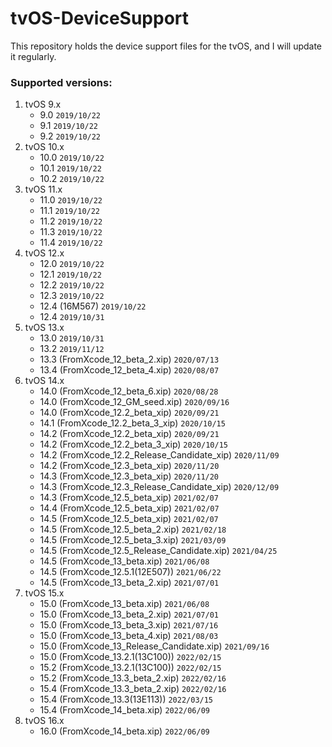 # tvOS-DeviceSupport
This repository holds the device support files for the tvOS, and I will update it regularly.

### Supported versions:
1. tvOS 9.x
	* 9.0	`2019/10/22`
	* 9.1	`2019/10/22`
	* 9.2	`2019/10/22`
2. tvOS 10.x
	* 10.0	`2019/10/22`
	* 10.1	`2019/10/22`
	* 10.2	`2019/10/22`
3. tvOS 11.x
	* 11.0	`2019/10/22`
	* 11.1	`2019/10/22`
	* 11.2	`2019/10/22`
	* 11.3	`2019/10/22`
	* 11.4	`2019/10/22`
4. tvOS 12.x
	* 12.0	`2019/10/22`
	* 12.1	`2019/10/22`
	* 12.2	`2019/10/22`
	* 12.3	`2019/10/22`
	* 12.4 (16M567)	`2019/10/22`
	* 12.4	`2019/10/31`
5. tvOS 13.x
	* 13.0	`2019/10/31`
	* 13.2	`2019/11/12`
	* 13.3 (FromXcode_12_beta_2.xip) `2020/07/13`
	* 13.4 (FromXcode_12_beta_4.xip) `2020/08/07`
6. tvOS 14.x
	* 14.0 (FromXcode_12_beta_6.xip) `2020/08/28`
	* 14.0 (FromXcode_12_GM_seed.xip) `2020/09/16`
	* 14.0 (FromXcode_12.2_beta_xip) `2020/09/21`
	* 14.1 (FromXcode_12.2_beta_3_xip) `2020/10/15`
	* 14.2 (FromXcode_12.2_beta_xip) `2020/09/21`
	* 14.2 (FromXcode_12.2_beta_3_xip) `2020/10/15`
	* 14.2 (FromXcode_12.2_Release_Candidate_xip) `2020/11/09`
	* 14.2 (FromXcode_12.3_beta_xip) `2020/11/20`
	* 14.3 (FromXcode_12.3_beta_xip) `2020/11/20`
	* 14.3 (FromXcode_12.3_Release_Candidate_xip) `2020/12/09`
	* 14.3 (FromXcode_12.5_beta_xip) `2021/02/07`
	* 14.4 (FromXcode_12.5_beta_xip) `2021/02/07`
	* 14.5 (FromXcode_12.5_beta_xip) `2021/02/07`
	* 14.5 (FromXcode_12.5_beta_2.xip) `2021/02/18`
	* 14.5 (FromXcode_12.5_beta_3.xip) `2021/03/09`
	* 14.5 (FromXcode_12.5_Release_Candidate.xip) `2021/04/25`
	* 14.5 (FromXcode_13_beta.xip) `2021/06/08`
	* 14.5 (FromXcode_12.5.1(12E507)) `2021/06/22`
	* 14.5 (FromXcode_13_beta_2.xip) `2021/07/01`
7. tvOS 15.x
	* 15.0 (FromXcode_13_beta.xip) `2021/06/08`
	* 15.0 (FromXcode_13_beta_2.xip) `2021/07/01`
	* 15.0 (FromXcode_13_beta_3.xip) `2021/07/16`
	* 15.0 (FromXcode_13_beta_4.xip) `2021/08/03`
	* 15.0 (FromXcode_13_Release_Candidate.xip) `2021/09/16`
	* 15.0 (FromXcode_13.2.1(13C100)) `2022/02/15`
	* 15.2 (FromXcode_13.2.1(13C100)) `2022/02/15`
	* 15.2 (FromXcode_13.3_beta_2.xip) `2022/02/16`
	* 15.4 (FromXcode_13.3_beta_2.xip) `2022/02/16`
	* 15.4 (FromXcode_13.3(13E113)) `2022/03/15`
	* 15.4 (FromXcode_14_beta.xip) `2022/06/09`
8. tvOS 16.x
	* 16.0 (FromXcode_14_beta.xip) `2022/06/09`
